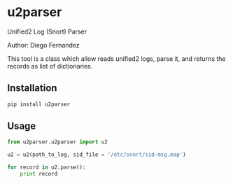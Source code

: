 # u2parser
Unified2 Log (Snort) Parser

Author: Diego Fernandez

This tool is a class which allow reads unified2 logs, parse it, and returns the records as list of dictionaries.

## Installation

```bash
pip install u2parser
```

## Usage


```python
from u2parser.u2parser import u2

u2 = u2(path_to_log, sid_file = '/etc/snort/sid-msg.map')

for record in u2.parse():
	print record
```

